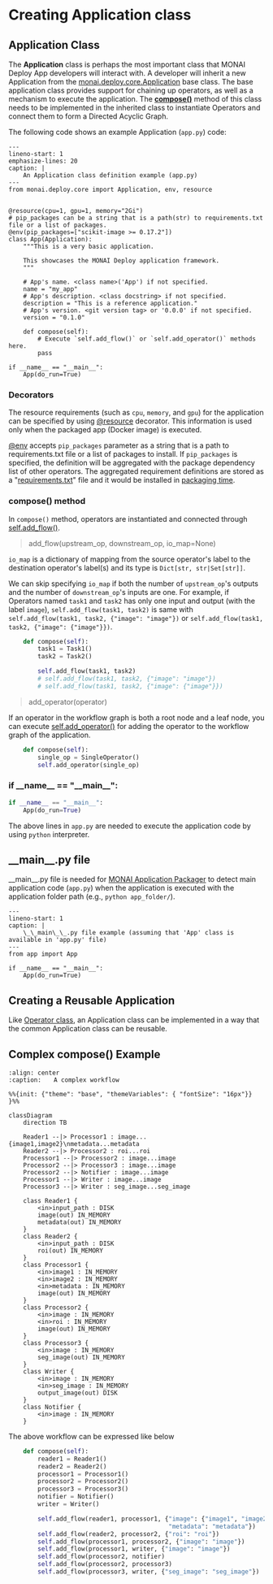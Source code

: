 # Creating Application class

## Application Class

The **Application** class is perhaps the most important class that MONAI Deploy App developers will interact with. A developer will inherit a new Application from the [monai.deploy.core.Application](/modules/_autosummary/monai.deploy.core.Application) base class. The base application class provides support for chaining up operators, as well as a mechanism to execute the application. The **<a href="../modules/_autosummary/monai.deploy.core.Application.html#monai.deploy.core.Application.compose">compose()</a>** method of this class needs to be implemented in the inherited class to instantiate Operators and connect them to form a Directed Acyclic Graph.

The following code shows an example Application (`app.py`) code:

```{code-block} python
---
lineno-start: 1
emphasize-lines: 20
caption: |
    An Application class definition example (app.py)
---
from monai.deploy.core import Application, env, resource


@resource(cpu=1, gpu=1, memory="2Gi")
# pip_packages can be a string that is a path(str) to requirements.txt file or a list of packages.
@env(pip_packages=["scikit-image >= 0.17.2"])
class App(Application):
    """This is a very basic application.

    This showcases the MONAI Deploy application framework.
    """

    # App's name. <class name>('App') if not specified.
    name = "my_app"
    # App's description. <class docstring> if not specified.
    description = "This is a reference application."
    # App's version. <git version tag> or '0.0.0' if not specified.
    version = "0.1.0"

    def compose(self):
        # Execute `self.add_flow()` or `self.add_operator()` methods here.
        pass

if __name__ == "__main__":
    App(do_run=True)

```

### Decorators

The resource requirements (such as `cpu`, `memory`, and `gpu`) for the application can be specified by using [@resource](/modules/_autosummary/monai.deploy.core.resource) decorator. This information is used only when the packaged app (Docker image) is executed.

[@env](/modules/_autosummary/monai.deploy.core.env) accepts `pip_packages` parameter as a string that is a path to requirements.txt file or a list of packages to install. If `pip_packages` is specified, the definition will be aggregated with the package dependency list of other operators. The aggregated requirement definitions are stored as a "[requirements.txt](https://pip.pypa.io/en/stable/cli/pip_install/#example-requirements-file)" file and it would be installed in [packaging time](/developing_with_sdk/executing_packaged_app_locally).


### compose() method

In `compose()` method, operators are instantiated and connected through <a href="../modules/_autosummary/monai.deploy.core.Application.html#monai.deploy.core.Application.add_flow">self.add_flow()</a>.

> add_flow(upstream_op, downstream_op, io_map=None)

`io_map` is a dictionary of mapping from the source operator's label to the destination operator's label(s) and its type is `Dict[str, str|Set[str]]`.

We can skip specifying `io_map` if both the number of `upstream_op`'s outputs and the number of `downstream_op`'s inputs are one.
For example, if Operators named `task1` and `task2` has only one input and output (with the label `image`), `self.add_flow(task1, task2)` is same with `self.add_flow(task1, task2, {"image": "image"})` or `self.add_flow(task1, task2, {"image": {"image"}})`.

```python
    def compose(self):
        task1 = Task1()
        task2 = Task2()

        self.add_flow(task1, task2)
        # self.add_flow(task1, task2, {"image": "image"})
        # self.add_flow(task1, task2, {"image": {"image"}})
```

> add_operator(operator)

If an operator in the workflow graph is both a root node and a leaf node, you can execute <a href="../modules/_autosummary/monai.deploy.core.Application.html#monai.deploy.core.Application.add_flow">self.add_operator()</a> for adding the operator to the workflow graph of the application.

```python
    def compose(self):
        single_op = SingleOperator()
        self.add_operator(single_op)
```

### if \_\_name\_\_ == "\_\_main\_\_":

```python
if __name__ == "__main__":
    App(do_run=True)
```

The above lines in `app.py` are needed to execute the application code by using `python` interpreter.

## \_\_main\_\_.py file

\_\_main\_\_.py file is needed for [MONAI Application Packager](/developing_with_sdk/packaging_app) to detect main application code (`app.py`) when the application is executed with the application folder path (e.g., `python app_folder/`).

```{code-block} python
---
lineno-start: 1
caption: |
    \_\_main\_\_.py file example (assuming that 'App' class is available in 'app.py' file)
---
from app import App

if __name__ == "__main__":
    App(do_run=True)
```

## Creating a Reusable Application

Like <a href="./creating_operator_classes.html#creating-a-reusable-operator">Operator class</a>, an Application class can be implemented in a way that the common Application class can be reusable.

## Complex compose() Example

```{mermaid}
:align: center
:caption: ⠀⠀A complex workflow

%%{init: {"theme": "base", "themeVariables": { "fontSize": "16px"}} }%%

classDiagram
    direction TB

    Reader1 --|> Processor1 : image...{image1,image2}\nmetadata...metadata
    Reader2 --|> Processor2 : roi...roi
    Processor1 --|> Processor2 : image...image
    Processor2 --|> Processor3 : image...image
    Processor2 --|> Notifier : image...image
    Processor1 --|> Writer : image...image
    Processor3 --|> Writer : seg_image...seg_image

    class Reader1 {
        <in>input_path : DISK
        image(out) IN_MEMORY
        metadata(out) IN_MEMORY
    }
    class Reader2 {
        <in>input_path : DISK
        roi(out) IN_MEMORY
    }
    class Processor1 {
        <in>image1 : IN_MEMORY
        <in>image2 : IN_MEMORY
        <in>metadata : IN_MEMORY
        image(out) IN_MEMORY
    }
    class Processor2 {
        <in>image : IN_MEMORY
        <in>roi : IN_MEMORY
        image(out) IN_MEMORY
    }
    class Processor3 {
        <in>image : IN_MEMORY
        seg_image(out) IN_MEMORY
    }
    class Writer {
        <in>image : IN_MEMORY
        <in>seg_image : IN_MEMORY
        output_image(out) DISK
    }
    class Notifier {
        <in>image : IN_MEMORY
    }

```

The above workflow can be expressed like below

```python
    def compose(self):
        reader1 = Reader1()
        reader2 = Reader2()
        processor1 = Processor1()
        processor2 = Processor2()
        processor3 = Processor3()
        notifier = Notifier()
        writer = Writer()

        self.add_flow(reader1, processor1, {"image": {"image1", "image2"},
                                            "metadata": "metadata"})
        self.add_flow(reader2, processor2, {"roi": "roi"})
        self.add_flow(processor1, processor2, {"image": "image"})
        self.add_flow(processor1, writer, {"image": "image"})
        self.add_flow(processor2, notifier)
        self.add_flow(processor2, processor3)
        self.add_flow(processor3, writer, {"seg_image": "seg_image"})
```
